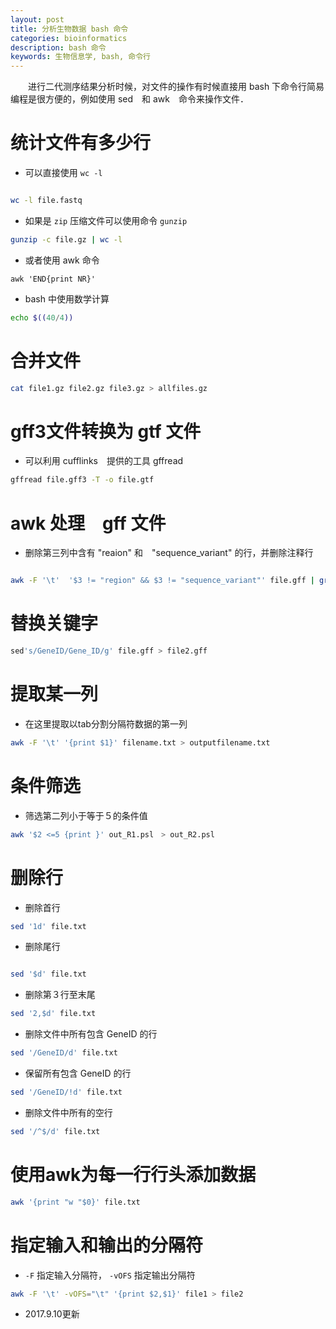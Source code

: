 ```yaml
---
layout: post
title: 分析生物数据 bash 命令
categories: bioinformatics
description: bash 命令
keywords: 生物信息学, bash, 命令行
---
```


　　进行二代测序结果分析时候，对文件的操作有时候直接用 bash 下命令行简易编程是很方便的，例如使用 sed　和 awk　命令来操作文件．

# 统计文件有多少行

* 可以直接使用 `wc -l`

```bash

wc -l file.fastq

```

* 如果是 `zip` 压缩文件可以使用命令 `gunzip`

```bash
gunzip -c file.gz | wc -l

```
* 或者使用 awk 命令

```
awk 'END{print NR}'
```

* bash 中使用数学计算

```bash
echo $((40/4))

```



# 合并文件


```bash
cat file1.gz file2.gz file3.gz > allfiles.gz

```


# gff3文件转换为 gtf 文件

* 可以利用 cufflinks　提供的工具 gffread

```bash
gffread file.gff3 -T -o file.gtf

```

# awk 处理　gff 文件

* 删除第三列中含有 "reaion" 和　"sequence_variant" 的行，并删除注释行

```bash

awk -F '\t'  '$3 != "region" && $3 != "sequence_variant"' file.gff | grep -v "#" > file_update.gff

```


# 替换关键字


```bash
sed's/GeneID/Gene_ID/g' file.gff > file2.gff

```

# 提取某一列

* 在这里提取以tab分割分隔符数据的第一列

```bash
awk -F '\t' '{print $1}' filename.txt > outputfilename.txt

```


# 条件筛选

* 筛选第二列小于等于５的条件值

```bash
awk '$2 <=5 {print }' out_R1.psl　> out_R2.psl

```


# 删除行

* 删除首行

```bash
sed '1d' file.txt

```

* 删除尾行

```bash

sed '$d' file.txt

```

* 删除第３行至末尾

```bash
sed '2,$d' file.txt

```

* 删除文件中所有包含 GeneID 的行

```bash
sed '/GeneID/d' file.txt

```

* 保留所有包含 GeneID 的行

```bash
sed '/GeneID/!d' file.txt
```

* 删除文件中所有的空行

```bash
sed '/^$/d' file.txt

```


# 使用awk为每一行行头添加数据

```bash
awk '{print "w "$0}' file.txt

```

# 指定输入和输出的分隔符

* `-F` 指定输入分隔符， `-vOFS` 指定输出分隔符

```bash
awk -F '\t' -vOFS="\t" '{print $2,$1}' file1 > file2

```

* 2017.9.10更新
























